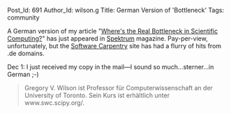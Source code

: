 Post_Id: 691
Author_Id: wilson.g
Title: German Version of 'Bottleneck'
Tags: community

<p>A German version of my article "<a href="http://www.americanscientist.org/template/AssetDetail/assetid/48548">Where's the Real Bottleneck in Scientific Computing?</a>" has just appeared in <a href="http://www.spektrum.de/artikel/852747">Spektrum</a> magazine.  Pay-per-view, unfortunately, but the <a href="http://swc.scipy.org">Software Carpentry</a> site has had a flurry of hits from .de domains.</p>
<p>Dec 1: I just received my copy in the mail&mdash;I sound so much...sterner...in German ;-)</p>
<blockquote><p>Gregory V. Wilson ist Professor f&uuml;r Computerwissenschaft an der University of Toronto.  Sein Kurs ist erh&auml;ltlich unter www.swc.scipy.org/.</p></blockquote>

